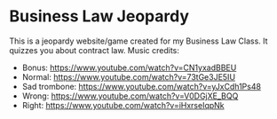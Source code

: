 # Business Law Jeopardy
This is a jeopardy website/game created for my Business Law Class. It quizzes you about contract law.
Music credits:
* Bonus: https://www.youtube.com/watch?v=CN1yxadBBEU
* Normal: https://www.youtube.com/watch?v=73tGe3JE5IU
* Sad trombone: https://www.youtube.com/watch?v=yJxCdh1Ps48
* Wrong: https://www.youtube.com/watch?v=V0DGjXE_BQQ
* Right: https://www.youtube.com/watch?v=iHxrseIqpNk
